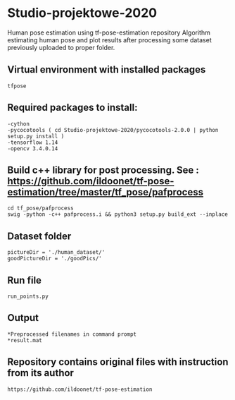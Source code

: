 # Studio-projektowe-2020
Human pose estimation using tf-pose-estimation repository
Algorithm estimating human pose and plot results after processing some dataset previously uploaded to proper folder.

## Virtual environment with installed packages
    tfpose
  
## Required packages to install:
    -cython
    -pycocotools ( cd Studio-projektowe-2020/pycocotools-2.0.0 | python setup.py install )
    -tensorflow 1.14
    -opencv 3.4.0.14
    
## Build c++ library for post processing. See : https://github.com/ildoonet/tf-pose-estimation/tree/master/tf_pose/pafprocess
    cd tf_pose/pafprocess
    swig -python -c++ pafprocess.i && python3 setup.py build_ext --inplace
    
## Dataset folder
    pictureDir = './human_dataset/'
    goodPictureDir = './goodPics/'

## Run file
    run_points.py
  
## Output
    *Preprocessed filenames in command prompt
    *result.mat
  
## Repository contains original files with instruction from its author
    https://github.com/ildoonet/tf-pose-estimation
